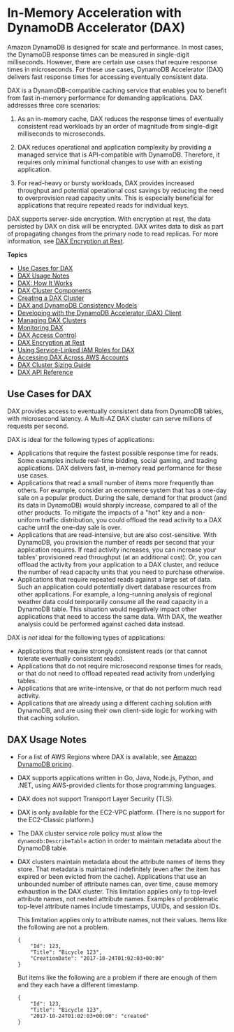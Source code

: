# In\-Memory Acceleration with DynamoDB Accelerator \(DAX\)<a name="DAX"></a>

Amazon DynamoDB is designed for scale and performance\. In most cases, the DynamoDB response times can be measured in single\-digit milliseconds\. However, there are certain use cases that require response times in microseconds\. For these use cases, DynamoDB Accelerator \(DAX\) delivers fast response times for accessing eventually consistent data\. 

DAX is a DynamoDB\-compatible caching service that enables you to benefit from fast in\-memory performance for demanding applications\. DAX addresses three core scenarios:

1.  As an in\-memory cache, DAX reduces the response times of eventually consistent read workloads by an order of magnitude from single\-digit milliseconds to microseconds\. 

1. DAX reduces operational and application complexity by providing a managed service that is API\-compatible with DynamoDB\. Therefore, it requires only minimal functional changes to use with an existing application\.

1. For read\-heavy or bursty workloads, DAX provides increased throughput and potential operational cost savings by reducing the need to overprovision read capacity units\. This is especially beneficial for applications that require repeated reads for individual keys\.

DAX supports server\-side encryption\. With encryption at rest, the data persisted by DAX on disk will be encrypted\. DAX writes data to disk as part of propagating changes from the primary node to read replicas\. For more information, see [DAX Encryption at Rest](DAXEncryptionAtRest.md)\. 

**Topics**
+ [Use Cases for DAX](#DAX.use-cases)
+ [DAX Usage Notes](#DAX.usage-notes)
+ [DAX: How It Works](DAX.concepts.md)
+ [DAX Cluster Components](DAX.concepts.cluster.md)
+ [Creating a DAX Cluster](DAX.create-cluster.md)
+ [DAX and DynamoDB Consistency Models](DAX.consistency.md)
+ [Developing with the DynamoDB Accelerator \(DAX\) Client](DAX.client.md)
+ [Managing DAX Clusters](DAX.cluster-management.md)
+ [Monitoring DAX](DAX.Monitoring.md)
+ [DAX Access Control](DAX.access-control.md)
+ [DAX Encryption at Rest](DAXEncryptionAtRest.md)
+ [Using Service\-Linked IAM Roles for DAX](using-service-linked-roles.md)
+ [Accessing DAX Across AWS Accounts](DAX.cross-account-access.md)
+ [DAX Cluster Sizing Guide](DAX.sizing-guide.md)
+ [DAX API Reference](DAX.api.md)

## Use Cases for DAX<a name="DAX.use-cases"></a>

DAX provides access to eventually consistent data from DynamoDB tables, with microsecond latency\. A Multi\-AZ DAX cluster can serve millions of requests per second\.

DAX is ideal for the following types of applications:
+ Applications that require the fastest possible response time for reads\. Some examples include real\-time bidding, social gaming, and trading applications\. DAX delivers fast, in\-memory read performance for these use cases\.
+ Applications that read a small number of items more frequently than others\. For example, consider an ecommerce system that has a one\-day sale on a popular product\. During the sale, demand for that product \(and its data in DynamoDB\) would sharply increase, compared to all of the other products\. To mitigate the impacts of a "hot" key and a non\-uniform traffic distribution, you could offload the read activity to a DAX cache until the one\-day sale is over\.
+ Applications that are read\-intensive, but are also cost\-sensitive\. With DynamoDB, you provision the number of reads per second that your application requires\. If read activity increases, you can increase your tables' provisioned read throughput \(at an additional cost\)\. Or, you can offload the activity from your application to a DAX cluster, and reduce the number of read capacity units that you need to purchase otherwise\.
+ Applications that require repeated reads against a large set of data\. Such an application could potentially divert database resources from other applications\. For example, a long\-running analysis of regional weather data could temporarily consume all the read capacity in a DynamoDB table\. This situation would negatively impact other applications that need to access the same data\. With DAX, the weather analysis could be performed against cached data instead\.

 DAX is *not* ideal for the following types of applications:
+ Applications that require strongly consistent reads \(or that cannot tolerate eventually consistent reads\)\.
+ Applications that do not require microsecond response times for reads, or that do not need to offload repeated read activity from underlying tables\.
+ Applications that are write\-intensive, or that do not perform much read activity\.
+ Applications that are already using a different caching solution with DynamoDB, and are using their own client\-side logic for working with that caching solution\.

## DAX Usage Notes<a name="DAX.usage-notes"></a>
+ For a list of AWS Regions where DAX is available, see [Amazon DynamoDB pricing](https://aws.amazon.com/dynamodb/pricing)\.
+ DAX supports applications written in Go, Java, Node\.js, Python, and \.NET, using AWS\-provided clients for those programming languages\.
+ DAX does not support Transport Layer Security \(TLS\)\.
+ DAX is only available for the EC2\-VPC platform\. \(There is no support for the EC2\-Classic platform\.\)
+ The DAX cluster service role policy must allow the `dynamodb:DescribeTable` action in order to maintain metadata about the DynamoDB table\.
+ DAX clusters maintain metadata about the attribute names of items they store\. That metadata is maintained indefinitely \(even after the item has expired or been evicted from the cache\)\. Applications that use an unbounded number of attribute names can, over time, cause memory exhaustion in the DAX cluster\. This limitation applies only to top\-level attribute names, not nested attribute names\. Examples of problematic top\-level attribute names include timestamps, UUIDs, and session IDs\.

  This limitation applies only to attribute names, not their values\. Items like the following are not a problem\.

  ```
  {
      "Id": 123,
      "Title": "Bicycle 123",
      "CreationDate": "2017-10-24T01:02:03+00:00"
  }
  ```

  But items like the following are a problem if there are enough of them and they each have a different timestamp\.

  ```
  {
      "Id": 123,
      "Title": "Bicycle 123",
      "2017-10-24T01:02:03+00:00": "created"
  }
  ```